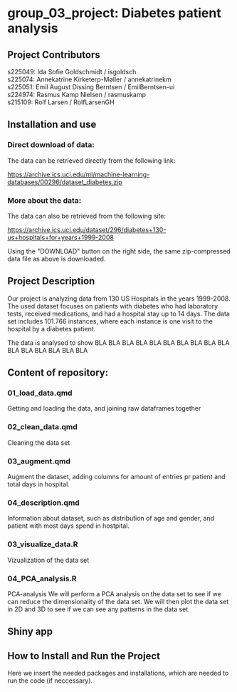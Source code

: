 # group_03_project: Diabetes patient analysis

## Project Contributors

s225049: Ida Sofie Goldschmidt / isgoldsch\
s225074: Annekatrine Kirketerp-Møller / annekatrinekm\
s225051: Emil August Dissing Berntsen / EmilBerntsen-ui\
s224974: Rasmus Kamp Nielsen / rasmuskamp\
s215109: Rolf Larsen / RolfLarsenGH

## Installation and use

### Direct download of data:

The data can be retrieved directly from the following link:

<https://archive.ics.uci.edu/ml/machine-learning-databases/00296/dataset_diabetes.zip>

### More about the data:

The data can also be retrieved from the following site:

<https://archive.ics.uci.edu/dataset/296/diabetes+130-us+hospitals+for+years+1999-2008>

Using the "DOWNLOAD" button on the right side, the same zip-compressed data file as above is downloaded.

## Project Description

Our project is analyzing data from 130 US Hospitals in the years 1999-2008. The used dataset focuses on patients with diabetes who had laboratory tests, received medications, and had a hospital stay up to 14 days. The data set includes 101.766 instances, where each instance is one visit to the hospital by a diabetes patient.

The data is analysed to show BLA BLA BLA BLA BLA BLA BLA BLA BLA BLA BLA BLA BLA BLA BLA BLA

## Content of repository:

### 01_load_data.qmd
Getting and loading the data, and joining raw dataframes together

### 02_clean_data.qmd
Cleaning the data set

### 03_augment.qmd
Augment the dataset, adding columns for amount of entries pr patient and total days in hospital.

### 04_description.qmd
Information about dataset, such as distribution of age and gender, and patient with most days spend in hostpital.

### 03_visualize_data.R
Vizualization of the data set

### 04_PCA_analysis.R
PCA-analysis
We will perform a PCA analysis on the data set to see if we can reduce the dimensionality of the data set.
We will then plot the data set in 2D and 3D to see if we can see any patterns in the data set.

## Shiny app

## How to Install and Run the Project

Here we insert the needed packages and installations, which are needed to run the code (if neccessary).
